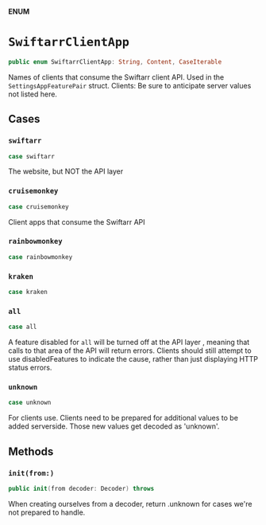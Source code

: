 **ENUM**

# `SwiftarrClientApp`

```swift
public enum SwiftarrClientApp: String, Content, CaseIterable
```

Names of clients that consume the Swiftarr client API. Used in the `SettingsAppFeaturePair` struct.
Clients: Be sure to anticipate server values not listed here.

## Cases
### `swiftarr`

```swift
case swiftarr
```

The website, but NOT the API layer

### `cruisemonkey`

```swift
case cruisemonkey
```

Client apps that consume the Swiftarr API

### `rainbowmonkey`

```swift
case rainbowmonkey
```

### `kraken`

```swift
case kraken
```

### `all`

```swift
case all
```

A feature disabled for `all` will be turned off at the API layer , meaning that calls to that area of the API will return errors. Clients should still attempt
to use disabledFeatures to indicate the cause, rather than just displaying HTTP status errors.

### `unknown`

```swift
case unknown
```

For clients use. Clients need to be prepared for additional values to be added serverside. Those new values get decoded as 'unknown'.

## Methods
### `init(from:)`

```swift
public init(from decoder: Decoder) throws
```

When creating ourselves from a decoder, return .unknown for cases we're not prepared to handle.
